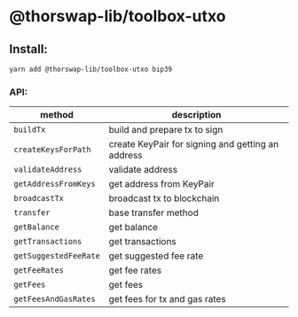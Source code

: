 # @thorswap-lib/toolbox-utxo

## Install:

```bash
yarn add @thorswap-lib/toolbox-utxo bip39
```

### API:

| method                | description                                       |
| --------------------- | ------------------------------------------------- |
| `buildTx`             | build and prepare tx to sign                      |
| `createKeysForPath`   | create KeyPair for signing and getting an address |
| `validateAddress`     | validate address                                  |
| `getAddressFromKeys`  | get address from KeyPair                          |
| `broadcastTx`         | broadcast tx to blockchain                        |
| `transfer`            | base transfer method                              |
| `getBalance`          | get balance                                       |
| `getTransactions`     | get transactions                                  |
| `getSuggestedFeeRate` | get suggested fee rate                            |
| `getFeeRates`         | get fee rates                                     |
| `getFees`             | get fees                                          |
| `getFeesAndGasRates`  | get fees for tx and gas rates                     |
